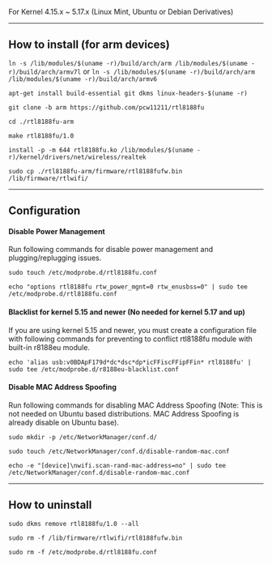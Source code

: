 For Kernel 4.15.x ~ 5.17.x (Linux Mint, Ubuntu or Debian Derivatives)

------------------

## How to install (for arm devices)

`ln -s /lib/modules/$(uname -r)/build/arch/arm /lib/modules/$(uname -r)/build/arch/armv7l`
or
`ln -s /lib/modules/$(uname -r)/build/arch/arm /lib/modules/$(uname -r)/build/arch/armv6`

`apt-get install build-essential git dkms linux-headers-$(uname -r)`

`git clone -b arm https://github.com/pcw11211/rtl8188fu`

`cd ./rtl8188fu-arm`

`make rtl8188fu/1.0`

`install -p -m 644 rtl8188fu.ko /lib/modules/$(uname -r)/kernel/drivers/net/wireless/realtek`

`sudo cp ./rtl8188fu-arm/firmware/rtl8188fufw.bin /lib/firmware/rtlwifi/`

------------------

## Configuration

#### Disable Power Management

Run following commands for disable power management and plugging/replugging issues.

`sudo touch /etc/modprobe.d/rtl8188fu.conf`

`echo "options rtl8188fu rtw_power_mgnt=0 rtw_enusbss=0" | sudo tee /etc/modprobe.d/rtl8188fu.conf`

#### Blacklist for kernel 5.15 and newer (No needed for kernel 5.17 and up)

If you are using kernel 5.15 and newer, you must create a configuration file with following commands for preventing to conflict rtl8188fu module with built-in r8188eu module.

`echo 'alias usb:v0BDApF179d*dc*dsc*dp*icFFiscFFipFFin* rtl8188fu' | sudo tee /etc/modprobe.d/r8188eu-blacklist.conf`

#### Disable MAC Address Spoofing

Run following commands for disabling MAC Address Spoofing (Note: This is not needed on Ubuntu based distributions. MAC Address Spoofing is already disable on Ubuntu base).

`sudo mkdir -p /etc/NetworkManager/conf.d/`

`sudo touch /etc/NetworkManager/conf.d/disable-random-mac.conf`

`echo -e "[device]\nwifi.scan-rand-mac-address=no" | sudo tee /etc/NetworkManager/conf.d/disable-random-mac.conf`


------------------

## How to uninstall

`sudo dkms remove rtl8188fu/1.0 --all`

`sudo rm -f /lib/firmware/rtlwifi/rtl8188fufw.bin`

`sudo rm -f /etc/modprobe.d/rtl8188fu.conf`


